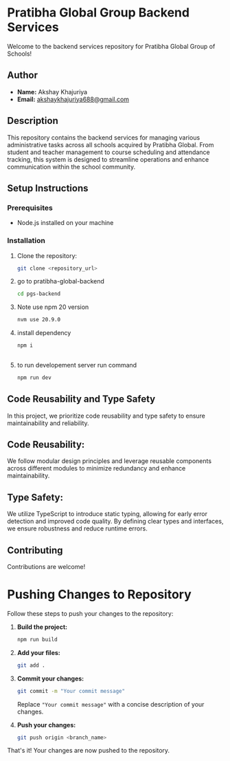 # Pratibha Global Group Backend Services

Welcome to the backend services repository for Pratibha Global Group of Schools!

## Author

- **Name:** Akshay Khajuriya
- **Email:** akshaykhajuriya688@gmail.com

## Description

This repository contains the backend services for managing various administrative tasks across all schools acquired by Pratibha Global. From student and teacher management to course scheduling and attendance tracking, this system is designed to streamline operations and enhance communication within the school community.

## Setup Instructions

### Prerequisites

- Node.js installed on your machine

### Installation

1. Clone the repository:

   ```bash
   git clone <repository_url>

2. go to  pratibha-global-backend

    ```bash
   cd pgs-backend

3. Note use npm 20 version
     ```bash
   nvm use 20.9.0

4. install dependency
   ```bash
   npm i
  
5. to run developement server run command
   ```bash
   npm run dev

## Code Reusability and Type Safety
In this project, we prioritize code reusability and type safety to ensure maintainability and reliability.

## Code Reusability: 
We follow modular design principles and leverage reusable components across different modules to minimize redundancy and enhance maintainability.

## Type Safety: 
We utilize TypeScript to introduce static typing, allowing for early error detection and improved code quality. By defining clear types and interfaces, we ensure robustness and reduce runtime errors.

## Contributing
Contributions are welcome! 

# Pushing Changes to Repository

Follow these steps to push your changes to the repository:

1. **Build the project:**

    ```bash
    npm run build
    ```

2. **Add your files:**

    ```bash
    git add .
    ```

3. **Commit your changes:**

    ```bash
    git commit -m "Your commit message"
    ```

    Replace `"Your commit message"` with a concise description of your changes.

4. **Push your changes:**

    ```bash
    git push origin <branch_name>
    ```

That's it! Your changes are now pushed to the repository.


   



